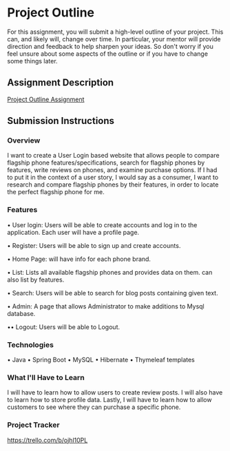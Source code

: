 # Project Outline
For this assignment, you will submit a high-level outline of your project. This can, and likely will, change over time. In particular, your mentor will provide direction and feedback to help sharpen your ideas. So don't worry if you feel unsure about some aspects of the outline or if you have to change some things later.

## Assignment Description
[Project Outline Assignment](https://education.launchcode.org/liftoff/modules/assignments/project-outline)

## Submission Instructions

### Overview

I want to create a User Login based website that allows people to compare flagship phone features/specifications, search for flagship phones by features, write reviews on phones, and examine purchase options. If I had to put it in the context of a user story, I would say as a consumer, I want to research and compare flagship phones by their features, in order to locate the perfect flagship phone for me.

### Features

•	User login: Users will be able to create accounts and log in to the application. Each user will have a profile page.

•	Register: Users will be able to sign up and create accounts.

•	Home Page: will have info for each phone brand.

•	List: Lists all available flagship phones and provides data on them. can also list by features.

•	Search: Users will be able to search for blog posts containing given text.

•	Admin: A page that allows Administrator to make additions to Mysql database.

••	Logout: Users will be able to Logout.

### Technologies

•	Java
•	Spring Boot
•	MySQL
•	Hibernate
•	Thymeleaf templates

### What I'll Have to Learn

I will have to learn how to allow users to create review posts.	
I will also have to learn how to store profile data.
Lastly, I will have to learn how to allow customers to see where they can purchase a specific phone.

### Project Tracker

https://trello.com/b/ojhl10PL
